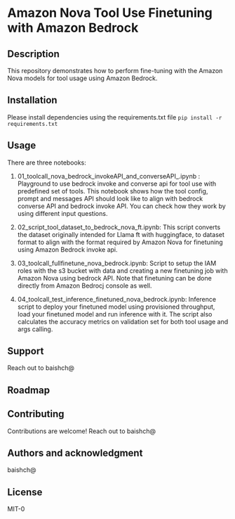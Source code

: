 # Amazon Nova Tool Use Finetuning with Amazon Bedrock

## Description
This repository demonstrates how to perform fine-tuning with the Amazon Nova models for tool usage using Amazon Bedrock. 

## Installation
Please install dependencies using the requirements.txt file
`pip install -r requirements.txt`

## Usage
There are three notebooks:

1. 01_toolcall_nova_bedrock_invokeAPI_and_converseAPI_.ipynb : Playground to use bedrock invoke and converse api for tool use with predefined set of tools. This notebook shows how the tool config, prompt and messages API should look like to align with bedrock converse API and bedrock invoke API. You can check how they work by using different input questions.

2. 02_script_tool_dataset_to_bedrock_nova_ft.ipynb: This script  converts the dataset originally intended for Llama ft with huggingface, to dataset format to align with the format required by Amazon Nova for finetuning using Amazon Bedrock invoke api. 

3. 03_toolcall_fullfinetune_nova_bedrock.ipynb: Script to setup the IAM roles with the s3 bucket with data and creating a new finetuning job with Amazon Nova using bedrock API. Note that finetuning can be done directly from Amazon Bedrocj console as well.

4. 04_toolcall_test_inference_finetuned_nova_bedrock.ipynb: Inference script to deploy your finetuned model using provisioned throughput, load your finetuned model and run inference with it. The script also calculates the accuracy metrics on validation set for both tool usage and args calling. 

## Support
Reach out to baishch@

## Roadmap


## Contributing
Contributions are welcome! Reach out to baishch@

## Authors and acknowledgment
baishch@

## License
MIT-0